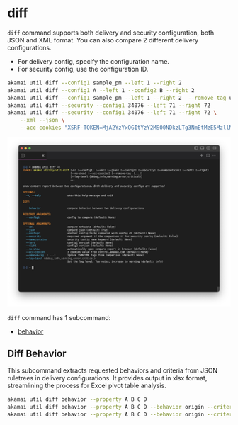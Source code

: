 # diff

`diff` command supports both delivery and security configuration, both JSON and XML format. You can also compare 2 different delivery configurations.

- For delivery config, specify the configuration name.
- For security config, use the configuration ID.

```bash
akamai util diff --config1 sample_pm --left 1 --right 2
akamai util diff --config1 A --left 1 --config2 B --right 2
akamai util diff --config1 sample_pm --left 1 --right 2  --remove-tag uuid --no-show
akamai util diff --security --config1 34076 --left 71 --right 72
akamai util diff --security --config1 34076 --left 71 --right 72 \
    --xml --json \
    --acc-cookies "XSRF-TOKEN=MjA2YzYxOGItYzY2MS00NDkzLTg3NmEtMzE5MzllMDM0YmMy;AKATOKEN=dG9rZW5fRVpDOjE6QUVTL0dDTS9QS0NTNVBhZGRpbmc6WXZHdWM0S0xtOUhlQmJSb0w2NUluQT09LDEyODoCxTw8yfsSvMg7l6/mcA+Ap8ERnFZ780P9sZtDxA2vRlTESW1MrvyLnPvyN/DcE1T9yPCb;AKASSO=Y2EyYjQ3MTMtNTdkNy00Y2ViLWJhYTItNmFlYzQ3NDMyYThm;"
```

![diff](./help/diff.jpg)

`diff` command has 1 subcommand:

- [behavior](#delivery-behavior)

## Diff Behavior

This subcommand extracts requested behaviors and criteria from JSON ruletrees in delivery configurations. It provides output in xlsx format, streamlining the process for Excel pivot table analysis.

```bash
akamai util diff behavior --property A B C D
akamai util diff behavior --property A B C D --behavior origin --criteria path
akamai util diff behavior --property A B C D --behavior origin --criteria None
```
